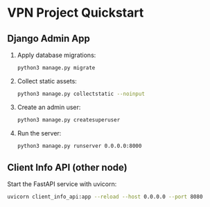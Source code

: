 # VPN Project Quickstart

## Django Admin App
1. Apply database migrations:
   ```bash
   python3 manage.py migrate
   ```
2. Collect static assets:
   ```bash
   python3 manage.py collectstatic --noinput
   ```
3. Create an admin user:
   ```bash
   python3 manage.py createsuperuser
   ```
4. Run the server:
   ```bash
   python3 manage.py runserver 0.0.0.0:8000
   ```

## Client Info API (other node)
Start the FastAPI service with uvicorn:
```bash
uvicorn client_info_api:app --reload --host 0.0.0.0 --port 8080
```
